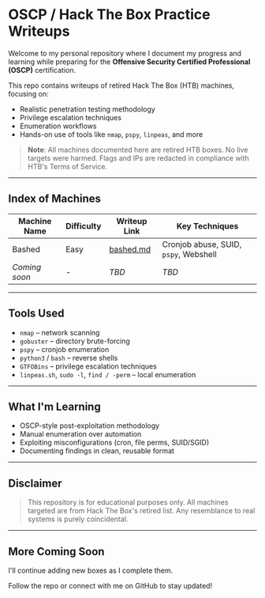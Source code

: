 # OSCP / Hack The Box Practice Writeups

Welcome to my personal repository where I document my progress and learning while preparing for the **Offensive Security Certified Professional (OSCP)** certification.

This repo contains writeups of retired Hack The Box (HTB) machines, focusing on:
- Realistic penetration testing methodology
- Privilege escalation techniques
- Enumeration workflows
- Hands-on use of tools like `nmap`, `pspy`, `linpeas`, and more

> **Note**: All machines documented here are retired HTB boxes. No live targets were harmed. Flags and IPs are redacted in compliance with HTB's Terms of Service.

---

## Index of Machines

| Machine Name | Difficulty | Writeup Link | Key Techniques |
|--------------|------------|--------------|----------------|
| Bashed       | Easy       | [bashed.md](/oscp_writeups/bashed.md) | Cronjob abuse, SUID, `pspy`, Webshell |
| *Coming soon*| *-*        | *TBD*        | *TBD*          |

---

## Tools Used

- `nmap` – network scanning
- `gobuster` – directory brute-forcing
- `pspy` – cronjob enumeration
- `python3` / `bash` – reverse shells
- `GTFOBins` – privilege escalation techniques
- `linpeas.sh`, `sudo -l`, `find / -perm` – local enumeration

---

## What I'm Learning

- OSCP-style post-exploitation methodology
- Manual enumeration over automation
- Exploiting misconfigurations (cron, file perms, SUID/SGID)
- Documenting findings in clean, reusable format

---

## Disclaimer

> This repository is for educational purposes only. All machines targeted are from Hack The Box's retired list. Any resemblance to real systems is purely coincidental.

---

## More Coming Soon

I'll continue adding new boxes as I complete them.

Follow the repo or connect with me on GitHub to stay updated!

